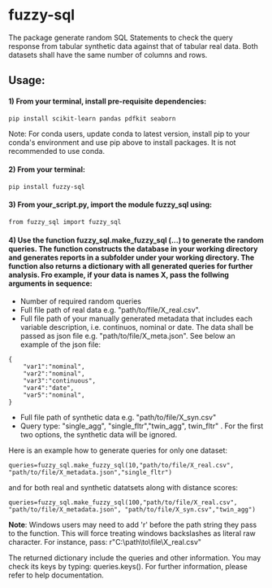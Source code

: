 # fuzzy-sql

The package generate random SQL Statements to check the query response from tabular synthetic data against that of tabular real data. Both datasets shall have the same number of columns and rows. 

## Usage:

#### 1) From your terminal, install pre-requisite dependencies: 
```
pip install scikit-learn pandas pdfkit seaborn
```
Note: For conda users, update conda to latest version, install pip to your conda's environment and use pip above to install packages. It is not recommended to use conda. 

#### 2) From your terminal: 
```
pip install fuzzy-sql
```

#### 3) From your_script.py, import the module fuzzy_sql using:
``` 
from fuzzy_sql import fuzzy_sql
```

#### 4) Use the function fuzzy_sql.make_fuzzy_sql (...) to generate the random queries. The function constructs the database in your working directory and generates reports in a subfolder under your working directory. The function also  returns a dictionary with all generated queries for further analysis. Fro example, if your data is names X, pass the follwing arguments in sequence:
* Number of required random queries
* Full file path of real data e.g. "path/to/file/X_real.csv". 
* Full file path of your manually generated metadata that includes each variable description, i.e. continuos, nominal or date. The data shall be passed as json file e.g. "path/to/file/X_meta.json".  See below an example of the json file:
```
{
    "var1":"nominal",
    "var2":"nominal",
    "var3":"continuous",
    "var4":"date",
    "var5":"nominal",
}
```
* Full file path of synthetic data e.g. "path/to/file/X_syn.csv"
* Query type: "single_agg", "single_fltr","twin_agg", twin_fltr" . For the first two options, the synthetic data will be ignored.  

Here is an example how to generate queries for only one dataset:
```
queries=fuzzy_sql.make_fuzzy_sql(10,"path/to/file/X_real.csv", "path/to/file/X_metadata.json","single_fltr")
```
and for both real and synthetic datatsets along with distance scores:

```
queries=fuzzy_sql.make_fuzzy_sql(100,"path/to/file/X_real.csv", "path/to/file/X_metadata.json", "path/to/file/X_syn.csv","twin_agg")
```

**Note**: Windows users may need to add 'r' before the path string they pass to the function. This will force treating windows backslashes as literal raw character. For instance, pass: r"C:\path\to\file\X_real.csv"

The returned dictionary include the queries and other information. You may check its keys by typing: queries.keys(). For further information, please refer to help documentation. 